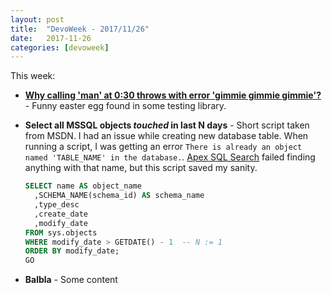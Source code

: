 ```yaml
---
layout: post
title:  "DevoWeek - 2017/11/26"
date:   2017-11-26
categories: [devoweek]
---
```


This week:
* [**Why calling 'man' at 0:30 throws with error 'gimmie gimmie gimmie'?**](https://unix.stackexchange.com/questions/405783/why-does-man-print-gimme-gimme-gimme-at-0030) - Funny easter egg found in some testing library.
* **Select all MSSQL objects *touched* in last N days** - Short script taken from MSDN.
  I had an issue while creating new database table. When running a script, I was getting an error `There is already an object named 'TABLE_NAME' in the database.`. [Apex SQL Search](https://www.apexsql.com/sql_tools_search.aspx) failed finding anything with that name, but this script saved my sanity.
  
  ```sql
  SELECT name AS object_name   
    ,SCHEMA_NAME(schema_id) AS schema_name  
    ,type_desc  
    ,create_date  
    ,modify_date  
  FROM sys.objects  
  WHERE modify_date > GETDATE() - 1  -- N := 1
  ORDER BY modify_date;  
  GO  
  ```
  
* **Balbla** - Some content
